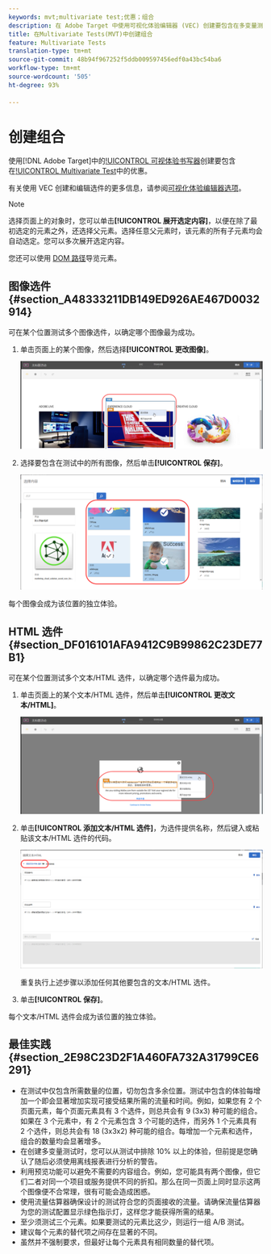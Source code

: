 ```yaml
---
keywords: mvt;multivariate test;优惠；组合
description: 在 Adobe Target 中使用可视化体验编辑器 (VEC) 创建要包含在多变量测试 (MVT) 中的选件。
title: 在Multivariate Tests(MVT)中创建组合
feature: Multivariate Tests
translation-type: tm+mt
source-git-commit: 48b94f967252f5ddb009597456edf0a43bc54ba6
workflow-type: tm+mt
source-wordcount: '505'
ht-degree: 93%

---
```



# 创建组合

使用[!DNL Adobe Target]中的[!UICONTROL 可视体验书写器](VEC)创建要包含在[!UICONTROL Multivariate Test](MVT)中的优惠。

有关使用 VEC 创建和编辑选件的更多信息，请参阅[可视化体验编辑器选项](/help/c-experiences/c-visual-experience-composer/viztarget-options.md)。

>[!NOTE]
>
>选择页面上的对象时，您可以单击&#x200B;**[!UICONTROL 展开选定内容]**，以便在除了最初选定的元素之外，还选择父元素。选择任意父元素时，该元素的所有子元素均会自动选定。您可以多次展开选定内容。
>
>您还可以使用 [DOM 路径](/help/c-experiences/c-visual-experience-composer/viztarget-options.md#dom-path)导览元素。

## 图像选件 {#section_A48333211DB149ED926AE467D0032914}

可在某个位置测试多个图像选件，以确定哪个图像最为成功。

1. 单击页面上的某个图像，然后选择&#x200B;**[!UICONTROL 更改图像]**。

   ![“更改图像”选项](/help/c-activities/c-multivariate-testing/t-create-multivariate-test/assets/changeimage.png)

1. 选择要包含在测试中的所有图像，然后单击&#x200B;**[!UICONTROL 保存]**。

   ![用于添加图像的“选择内容”对话框](/help/c-activities/c-multivariate-testing/t-create-multivariate-test/assets/addimage.png)

每个图像会成为该位置的独立体验。

## HTML 选件 {#section_DF016101AFA9412C9B99862C23DE77B1}

可在某个位置测试多个文本/HTML 选件，以确定哪个选件最为成功。

1. 单击页面上的某个文本/HTML 选件，然后单击&#x200B;**[!UICONTROL 更改文本/HTML]**。

   ![更改文本/HTML](/help/c-activities/c-multivariate-testing/t-create-multivariate-test/assets/changehtml.png)

1. 单击&#x200B;**[!UICONTROL 添加文本/HTML 选件]**，为选件提供名称，然后键入或粘贴该文本/HTML 选件的代码。

   ![编辑选件](/help/c-activities/c-multivariate-testing/t-create-multivariate-test/assets/editoffers.png)

   重复执行上述步骤以添加任何其他要包含的文本/HTML 选件。

1. 单击&#x200B;**[!UICONTROL 保存]**。

每个文本/HTML 选件会成为该位置的独立体验。

## 最佳实践 {#section_2E98C23D2F1A460FA732A31799CE6291}

* 在测试中仅包含所需数量的位置，切勿包含多余位置。测试中包含的体验每增加一个即会显著增加实现可接受结果所需的流量和时间。例如，如果您有 2 个页面元素，每个页面元素具有 3 个选件，则总共会有 9 (3x3) 种可能的组合。如果在 3 个元素中，有 2 个元素包含 3 个可能的选件，而另外 1 个元素具有 2 个选件，则总共会有 18 (3x3x2) 种可能的组合。每增加一个元素和选件，组合的数量均会显著增多。
* 在创建多变量测试时，您可以从测试中排除 10% 以上的体验，但前提是您确认了随后必须使用离线报表进行分析的警告。
* 利用预览功能可以避免不需要的内容组合。例如，您可能具有两个图像，但它们二者对同一个项目或服务提供不同的折扣。那么在同一页面上同时显示这两个图像便不合常理，很有可能会造成困惑。
* 使用流量估算器确保设计的测试符合您的页面接收的流量。请确保流量估算器为您的测试配置显示绿色指示灯，这样您才能获得所需的结果。
* 至少须测试三个元素。如果要测试的元素比这少，则运行一组 A/B 测试。
* 建议每个元素的替代项之间存在显著的不同。
* 虽然并不强制要求，但最好让每个元素具有相同数量的替代项。

